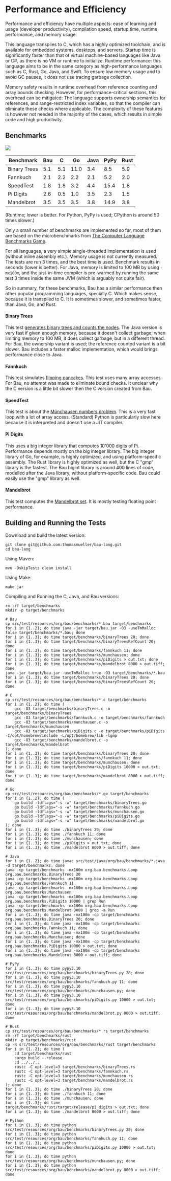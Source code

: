 # Performance and Efficiency

Performance and efficiency have multiple aspects: ease of learning and usage
(developer productivity), compilation speed, startup time, runtime performance, and memory usage.

This language transpiles to C, which has a highly optimized toolchain, and is available
for embedded systems, desktops, and servers.
Startup time is significantly faster than that of virtual machine-based languages like Java or C#, 
as there is no VM or runtime to initialize.
Runtime performance: this language aims to be in the same category as 
high-performance languages such as C, Rust, Go, Java, and Swift.
To ensure low memory usage and to avoid GC pauses, it does not use tracing garbage collection.

Memory safety results in runtime overhead from reference counting and array bounds checking.
However, for performance-critical sections, this overhead can be mitigated:
The language supports ownership semantics for references, and range-restricted index variables,
so that the compiler can eliminate these checks where applicable.
The complexity of these features is however not needed in the majority of the cases,
which results in simple code and high productivity.

## Benchmarks

<img src="performance.png">

| Benchmark              |  Bau |   C  |  Go  | Java | PyPy | Rust |
|------------------------|------|------|------|------|------|------|
| Binary Trees           |  5.1 |  5.1 | 11.0 |  3.4 |  8.5 |  5.9 |
| Fannkuch               |  2.1 |  2.2 |  2.2 |  2.1 |  5.2 |  2.0 |
| SpeedTest              |  1.8 |  1.8 |  3.2 |  4.4 | 15.4 |  1.8 |
| Pi Digits              |  2.6 |  0.5 |  1.0 |  3.5 |  2.3 |  1.5 |
| Mandelbrot             |  3.5 |  3.5 |  3.5 |  3.8 | 14.9 |  3.8 |

(Runtime; lower is better. For Python, PyPy is used; CPython is around 50 times slower.)

Only a small number of benchmarks are implemented so far, most of them are based on
the microbenchmarks from <a href="https://benchmarksgame-team.pages.debian.net/benchmarksgame/index.html">The Computer Language Benchmarks Game</a>.

For all languages, a very simple single-threaded implementation is used 
(without inline assembly etc.).
Memory usage  is not currently measured.
The tests are run 3 times, and the best time is used.
Benchmark results in seconds (lower is better).
For Java, memory is limited to 100 MB by using `-mx100m`, 
and the just-in-time compiler is pre-warmed
by running the same test 3 times inside the same JVM 
(which is arguably not quite fair).

So in summary, for these benchmarks, Bau has a similar performance
then other popular programming languages, specially C.
Which makes sense, because it is transpiled to C.
It is sometimes slower, and sometimes faster, than Java, Go, and Rust.

#### Binary Trees

This test 
<a href="https://benchmarksgame-team.pages.debian.net/benchmarksgame/description/binarytrees.html#binarytrees">generates binary trees and counts the nodes</a>.
The Java version is very fast if given enough memory, because it doesn't collect garbage;
when limiting memory to 100 MB, it does collect garbage, but in a different thread.
For Bau, the ownership variant is used; the reference counted variant is a bit slower.
Bau includes a faster malloc implementation, which would brings performance close to Java.

#### Fannkuch

This test simulates
<a href="https://benchmarksgame-team.pages.debian.net/benchmarksgame/description/fannkuchredux.html#fannkuchredux">flipping pancakes</a>.
This test uses many array accesses. For Bau, no attempt was made to eliminate bound checks.
It unclear why the C version is a little bit slower then the C version created from Bau.

#### SpeedTest

This test is about the <a href="https://github.com/jabbalaci/SpeedTests">Münchausen numbers problem</a>.
This is a very fast loop with a lot of array access. 
(Standard) Python is particularly slow here because it is interpreted and doesn't use a JIT compiler.

#### Pi Digits

This uses a big integer library that computes
<a href="https://benchmarksgame-team.pages.debian.net/benchmarksgame/description/pidigits.html#pidigits">10'000 digits of Pi</a>.
Performance depends mostly on the big integer library.
The big integer library of Go, for example, is highly optimized, and using platform-specific assembly.
The Rust library is highly optimized as well, but the C "gmp" library is the fastest.
The Bau bigint library is around 400 lines of code, modelled after the Java library,
without platform-specific code.
Bau could easily use the "gmp" library as well.

#### Mandelbrot

This test computes the
<a href="https://benchmarksgame-team.pages.debian.net/benchmarksgame/description/mandelbrot.html#mandelbrot">Mandelbrot set</a>.
It is mostly testing floating point performance.

## Building and Running the Tests

Download and build the latest version:

    git clone git@github.com:thomasmueller/bau-lang.git
    cd bau-lang

Using Maven:

    mvn -DskipTests clean install

Using Make:

    make jar

Compiling and Running the C, Java, and Bau versions:

    rm -rf target/benchmarks
    mkdir -p target/benchmarks

    # Bau
    cp src/test/resources/org/bau/benchmarks/*.bau target/benchmarks
    for i in {1..2}; do time java -jar target/bau.jar -O3 -useTmMalloc false target/benchmarks/*.bau; done
    for i in {1..3}; do time target/benchmarks/binaryTrees 20; done
    for i in {1..3}; do time target/benchmarks/binaryTreesRefCount 20; done
    for i in {1..3}; do time target/benchmarks/fannkuch 11; done
    for i in {1..3}; do time target/benchmarks/munchausen; done
    for i in {1..3}; do time target/benchmarks/piDigits > out.txt; done
    for i in {1..3}; do time target/benchmarks/mandelbrot 8000 > out.tiff; done
    java -jar target/bau.jar -useTmMalloc true -O3 target/benchmarks/*.bau
    for i in {1..3}; do time target/benchmarks/binaryTrees 20; done
    for i in {1..3}; do time target/benchmarks/binaryTreesRefCount 20; done

    # C
    cp src/test/resources/org/bau/benchmarks/*.c target/benchmarks
    for i in {1..2}; do time (
        gcc -O3 target/benchmarks/binaryTrees.c -o target/benchmarks/binaryTrees
        gcc -O3 target/benchmarks/fannkuch.c -o target/benchmarks/fannkuch
        gcc -O3 target/benchmarks/munchausen.c -o target/benchmarks/munchausen
        gcc -O3 target/benchmarks/piDigits.c -o target/benchmarks/piDigits -I/opt/homebrew/include -L/opt/homebrew/lib -lgmp
        gcc -O3 target/benchmarks/mandelbrot.c -o target/benchmarks/mandelbrot
    ); done
    for i in {1..3}; do time target/benchmarks/binaryTrees 20; done
    for i in {1..3}; do time target/benchmarks/fannkuch 11; done
    for i in {1..3}; do time target/benchmarks/munchausen; done
    for i in {1..3}; do time target/benchmarks/piDigits 10000 > out.txt; done
    for i in {1..3}; do time target/benchmarks/mandelbrot 8000 > out.tiff; done

    # Go
    cp src/test/resources/org/bau/benchmarks/*.go target/benchmarks
    for i in {1..2}; do time (
        go build -ldflags="-s -w" target/benchmarks/binaryTrees.go
        go build -ldflags="-s -w" target/benchmarks/fannkuch.go
        go build -ldflags="-s -w" target/benchmarks/munchausen.go
        go build -ldflags="-s -w" target/benchmarks/piDigits.go
        go build -ldflags="-s -w" target/benchmarks/mandelbrot.go
    ); done
    for i in {1..3}; do time ./binaryTrees 20; done
    for i in {1..3}; do time ./fannkuch 11; done
    for i in {1..3}; do time ./munchausen; done
    for i in {1..3}; do time ./piDigits > out.txt; done
    for i in {1..3}; do time ./mandelbrot 8000 > out.tiff; done

    # Java
    for i in {1..2}; do time javac src/test/java/org/bau/benchmarks/*.java -d target/benchmarks; done
    java -cp target/benchmarks -mx100m org.bau.benchmarks.Loop org.bau.benchmarks.BinaryTrees 20
    java -cp target/benchmarks -mx100m org.bau.benchmarks.Loop org.bau.benchmarks.Fannkuch 11
    java -cp target/benchmarks -mx100m org.bau.benchmarks.Loop org.bau.benchmarks.Munchausen
    java -cp target/benchmarks -mx100m org.bau.benchmarks.Loop org.bau.benchmarks.PiDigits 10000 | grep Run
    java -cp target/benchmarks -mx100m org.bau.benchmarks.Loop org.bau.benchmarks.Mandelbrot 8000 | grep -a Run
    for i in {1..3}; do time java -mx100m -cp target/benchmarks org.bau.benchmarks.BinaryTrees 20; done
    for i in {1..3}; do time java -mx100m -cp target/benchmarks org.bau.benchmarks.Fannkuch 11; done
    for i in {1..3}; do time java -mx100m -cp target/benchmarks org.bau.benchmarks.Munchausen; done
    for i in {1..3}; do time java -mx100m -cp target/benchmarks org.bau.benchmarks.PiDigits 10000 > out.txt; done
    for i in {1..3}; do time java -mx100m -cp target/benchmarks org.bau.benchmarks.Mandelbrot 8000 > out.tiff; done
    
    # PyPy
    for i in {1..3}; do time pypy3.10 src/test/resources/org/bau/benchmarks/binaryTrees.py 20; done
    for i in {1..3}; do time pypy3.10 src/test/resources/org/bau/benchmarks/fannkuch.py 11; done
    for i in {1..3}; do time pypy3.10 src/test/resources/org/bau/benchmarks/munchausen.py; done
    for i in {1..3}; do time pypy3.10 src/test/resources/org/bau/benchmarks/piDigits.py 10000 > out.txt; done
    for i in {1..3}; do time pypy3.10 src/test/resources/org/bau/benchmarks/mandelbrot.py 8000 > out.tiff; done
    
    # Rust
    cp src/test/resources/org/bau/benchmarks/*.rs target/benchmarks
    rm -rf target/benchmarks/rust
    mkdir -p target/benchmarks/rust
    cp -R src/test/resources/org/bau/benchmarks/rust target/benchmarks
    for i in {1..2}; do time (
        cd target/benchmarks/rust
        cargo build --release
        cd ../../..
        rustc -C opt-level=3 target/benchmarks/binaryTrees.rs
        rustc -C opt-level=3 target/benchmarks/fannkuch.rs
        rustc -C opt-level=3 target/benchmarks/munchausen.rs
        rustc -C opt-level=3 target/benchmarks/mandelbrot.rs
    ); done
    for i in {1..3}; do time ./binaryTrees 20; done
    for i in {1..3}; do time ./fannkuch 11; done
    for i in {1..3}; do time ./munchausen; done
    for i in {1..3}; do time target/benchmarks/rust/target/release/pi_digits > out.txt; done
    for i in {1..3}; do time ./mandelbrot 8000 > out.tiff; done

    # Python
    for i in {1..3}; do time python src/test/resources/org/bau/benchmarks/binaryTrees.py 20; done
    for i in {1..3}; do time python src/test/resources/org/bau/benchmarks/fannkuch.py 11; done
    for i in {1..3}; do time python src/test/resources/org/bau/benchmarks/piDigits.py 10000 > out.txt; done
    for i in {1..3}; do time python src/test/resources/org/bau/benchmarks/munchausen.py; done
    for i in {1..3}; do time python src/test/resources/org/bau/benchmarks/mandelbrot.py 8000 > out.tiff; done

